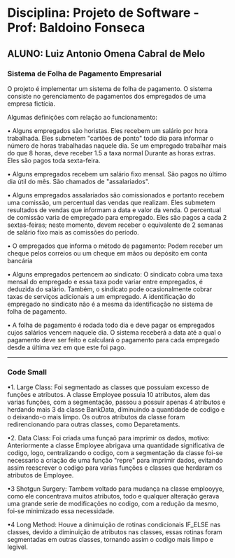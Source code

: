 # Disciplina: Projeto de Software - Prof: Baldoino Fonseca
ALUNO: Luiz Antonio Omena Cabral de Melo
-------------------------------------------------------------------------------
### Sistema de Folha de Pagamento Empresarial

O projeto é implementar um sistema de folha de pagamento. O sistema consiste no
gerenciamento de pagamentos dos empregados de uma empresa fictícia.

Algumas definições com relação ao funcionamento:

• Alguns empregados são horistas. Eles recebem um salário por hora trabalhada. Eles
submetem "cartões de ponto" todo dia para informar o número de horas trabalhadas naquele dia. Se um empregado trabalhar mais do que 8 horas, deve receber 1.5 a taxa normal Durante as horas extras. Eles são pagos toda sexta-feira.

• Alguns empregados recebem um salário fixo mensal. São pagos no último dia útil do mês. São chamados de "assalariados".

• Alguns empregados assalariados são comissionados e portanto recebem uma comissão, um
percentual das vendas que realizam. Eles submetem resultados de vendas que informam a data e valor da venda. O percentual de comissão varia de empregado para empregado. Eles são pagos a cada 2 sextas-feiras; neste momento, devem receber o equivalente de 2 semanas de salário fixo mais as comissões do período.

• O empregados que informa o método de pagamento:
Podem receber um cheque pelos correios ou um cheque em mãos ou depósito em conta bancária

• Alguns empregados pertencem ao sindicato:
O sindicato cobra uma taxa mensal do empregado e essa taxa pode variar entre
empregados, é deduzida do salário. Também, o sindicato pode ocasionalmente 
cobrar taxas de serviços adicionais a um empregado. A identificação do empregado no sindicato não é a mesma da
identificação no sistema de folha de pagamento.

• A folha de pagamento é rodada todo dia e deve pagar os empregados cujos salários vencem naquele dia. 
O sistema receberá a data até a qual o pagamento deve ser feito e calculará o pagamento para cada empregado desde a última vez em que este foi pago.


-------------------------------------------------------------------------------
### Code Small

•1. Large Class:
Foi segmentado as classes que possuiam excesso de funções e atributos. A classe 
Employee possuia 10 atributos, alem das varias funções, com a segmentação, passou a 
possuir apenas 4 atributos e herdando mais 3 da classe BankData, diminuindo a 
quantidade de codigo e o deixando-o mais limpo. Os outros atributos da classe foram
redirencionando para outras classes, como Deparetaments.

•2. Data Class:
Foi criada uma funçaõ para imprimir os dados, motivo: Anteriormente a classe Employee
abrigava uma quantidade significativa de codigo, logo, centralizando o codigo, com
a segmentação da classe foi-se necessario a criação de uma função "repre" para imprimir
dados, evitando assim reescrever o codigo para varias funções e classes que herdaram
os atributos de Employee.


•3 Shotgun Surgery:
Tambem voltado para mudança na classe emplooyye, como ele concentrava muitos atributos,
todo e qualquer alteração gerava uma grande serie de modificações no codigo, com a redução
da mesmo, foi-se minimizado essa necessidade.

•4 Long Method:
Houve a dinimuição de rotinas condicionais IF_ELSE nas classes, devido a diminuição
de atributos nas classes, essas rotinas foram segmentadas em outras classes, 
tornando assim o codigo mais limpo e legivel.
  
